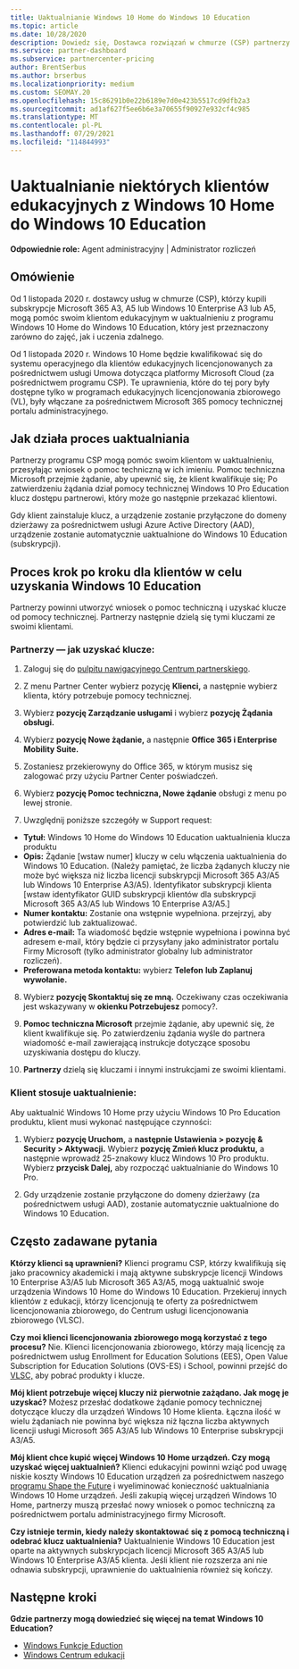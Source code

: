 ```yaml
---
title: Uaktualnianie Windows 10 Home do Windows 10 Education
ms.topic: article
ms.date: 10/28/2020
description: Dowiedz się, Dostawca rozwiązań w chmurze (CSP) partnerzy mogą uaktualnić niektórych swoich klientów edukacyjnych z Windows 10 Home do Windows 10 Education
ms.service: partner-dashboard
ms.subservice: partnercenter-pricing
author: BrentSerbus
ms.author: brserbus
ms.localizationpriority: medium
ms.custom: SEOMAY.20
ms.openlocfilehash: 15c86291b0e22b6189e7d0e423b5517cd9dfb2a3
ms.sourcegitcommit: ad1af627f5ee6b6e3a70655f90927e932cf4c985
ms.translationtype: MT
ms.contentlocale: pl-PL
ms.lasthandoff: 07/29/2021
ms.locfileid: "114844993"
---
```

# <a name="upgrade-some-education-customers-from-windows-10-home-to-windows-10-education"></a>Uaktualnianie niektórych klientów edukacyjnych z Windows 10 Home do Windows 10 Education

**Odpowiednie role:** Agent administracyjny | Administrator rozliczeń

## <a name="overview"></a>Omówienie

Od 1 listopada 2020 r. dostawcy usług w chmurze (CSP), którzy kupili subskrypcje Microsoft 365 A3, A5 lub Windows 10 Enterprise A3 lub A5, mogą pomóc swoim klientom edukacyjnym w uaktualnieniu z programu Windows 10 Home do Windows 10 Education, który jest przeznaczony zarówno do zajęć, jak i uczenia zdalnego.

Od 1 listopada 2020 r. Windows 10 Home będzie kwalifikować się do systemu operacyjnego dla klientów edukacyjnych licencjonowanych za pośrednictwem usługi Umowa dotycząca platformy Microsoft Cloud (za pośrednictwem programu CSP). Te uprawnienia, które do tej pory były dostępne tylko w programach edukacyjnych licencjonowania zbiorowego (VL), były włączane za pośrednictwem Microsoft 365 pomocy technicznej portalu administracyjnego. 

## <a name="how-the-upgrade-process-works"></a>Jak działa proces uaktualniania

Partnerzy programu CSP mogą pomóc swoim klientom w uaktualnieniu, przesyłając wniosek o pomoc techniczną w ich imieniu. Pomoc techniczna Microsoft przejmie żądanie, aby upewnić się, że klient kwalifikuje się; Po zatwierdzeniu żądania dział pomocy technicznej Windows 10 Pro Education klucz dostępu partnerowi, który może go następnie przekazać klientowi.

Gdy klient zainstaluje klucz, a urządzenie zostanie przyłączone do domeny dzierżawy za pośrednictwem usługi Azure Active Directory (AAD), urządzenie zostanie automatycznie uaktualnione do Windows 10 Education (subskrypcji).   

## <a name="step-by-step-process-for-customers-to-get-windows-10-education"></a>Proces krok po kroku dla klientów w celu uzyskania Windows 10 Education

Partnerzy powinni utworzyć wniosek o pomoc techniczną i uzyskać klucze od pomocy technicznej. Partnerzy następnie dzielą się tymi kluczami ze swoimi klientami.

### <a name="partners--how-to-get-the-keys"></a>Partnerzy — jak uzyskać klucze:

1. Zaloguj się do [pulpitu nawigacyjnego Centrum partnerskiego](https://partner.microsoft.com/dashboard).

2. Z menu Partner Center wybierz pozycję **Klienci,** a następnie wybierz klienta, który potrzebuje pomocy technicznej.

3. Wybierz **pozycję Zarządzanie usługami** i wybierz **pozycję Żądania obsługi.**

4. Wybierz **pozycję Nowe żądanie,** a następnie **Office 365 i Enterprise Mobility Suite.**

5. Zostaniesz przekierowyny do Office 365, w którym musisz się zalogować przy użyciu Partner Center poświadczeń.

6. Wybierz **pozycję Pomoc techniczna, Nowe żądanie** obsługi z menu po lewej stronie.

7. Uwzględnij poniższe szczegóły w Support request:

- **Tytuł:** Windows 10 Home do Windows 10 Education uaktualnienia klucza produktu
- **Opis:** Żądanie [wstaw numer] kluczy w celu włączenia uaktualnienia do Windows 10 Education. (Należy pamiętać, że liczba żądanych kluczy nie może być większa niż liczba licencji subskrypcji Microsoft 365 A3/A5 lub Windows 10 Enterprise A3/A5). Identyfikator subskrypcji klienta [wstaw identyfikator GUID subskrypcji klientów dla subskrypcji Microsoft 365 A3/A5 lub Windows 10 Enterprise A3/A5.]
- **Numer kontaktu:** Zostanie ona wstępnie wypełniona. przejrzyj, aby potwierdzić lub zaktualizować.
- **Adres e-mail:** Ta wiadomość będzie wstępnie wypełniona i powinna być adresem e-mail, który będzie ci przysyłany jako administrator portalu Firmy Microsoft (tylko administrator globalny lub administrator rozliczeń).
- **Preferowana metoda kontaktu:** wybierz **Telefon** **lub Zaplanuj wywołanie.**

8. Wybierz **pozycję Skontaktuj się ze mną.** Oczekiwany czas oczekiwania jest wskazywany w **okienku Potrzebujesz** pomocy?.

9. **Pomoc techniczna Microsoft** przejmie żądanie, aby upewnić się, że klient kwalifikuje się. Po zatwierdzeniu żądania wyśle do partnera wiadomość e-mail zawierającą instrukcje dotyczące sposobu uzyskiwania dostępu do kluczy.

10. **Partnerzy** dzielą się kluczami i innymi instrukcjami ze swoimi klientami.

### <a name="customer-applies-the-upgrade"></a>Klient stosuje uaktualnienie:

Aby uaktualnić Windows 10 Home przy użyciu Windows 10 Pro Education produktu, klient musi wykonać następujące czynności:  

1. Wybierz **pozycję Uruchom,** a **następnie Ustawienia > pozycję & Security > Aktywacji.** Wybierz **pozycję Zmień klucz produktu,** a następnie wprowadź 25-znakowy klucz Windows 10 Pro produktu. Wybierz **przycisk Dalej,** aby rozpocząć uaktualnianie do Windows 10 Pro.

2. Gdy urządzenie zostanie przyłączone do domeny dzierżawy (za pośrednictwem usługi AAD), zostanie automatycznie uaktualnione do Windows 10 Education.  

## <a name="frequently-asked-questions"></a>Często zadawane pytania

**Którzy klienci są uprawnieni?**
Klienci programu CSP, którzy kwalifikują się jako pracownicy akademicki i mają aktywne subskrypcje licencji Windows 10 Enterprise A3/A5 lub Microsoft 365 A3/A5, mogą uaktualnić swoje urządzenia Windows 10 Home do Windows 10 Education. Przekieruj innych klientów z edukacji, którzy licencjonują te oferty za pośrednictwem licencjonowania zbiorowego, do Centrum usługi licencjonowania zbiorowego (VLSC).

**Czy moi klienci licencjonowania zbiorowego mogą korzystać z tego procesu?**
Nie. Klienci licencjonowania zbiorowego, którzy mają licencję za pośrednictwem usług Enrollment for Education Solutions (EES), Open Value Subscription for Education Solutions (OVS-ES) i School, powinni przejść do [VLSC,](https://www.microsoft.com/Licensing/servicecenter/default.aspx) aby pobrać produkty i klucze. 

**Mój klient potrzebuje więcej kluczy niż pierwotnie zażądano. Jak mogę je uzyskać?**
Możesz przesłać dodatkowe żądanie pomocy technicznej dotyczące kluczy dla urządzeń Windows 10 Home klienta. Łączna ilość w wielu żądaniach nie powinna być większa niż łączna liczba aktywnych licencji usługi Microsoft 365 A3/A5 lub Windows 10 Enterprise subskrypcji A3/A5.

**Mój klient chce kupić więcej Windows 10 Home urządzeń. Czy mogą uzyskać więcej uaktualnień?**
Klienci edukacyjni powinni wziąć pod uwagę niskie koszty Windows 10 Education urządzeń za pośrednictwem naszego [programu Shape the Future](https://www.microsoft.com/education/products/windows/shapethefuture.aspx) i wyeliminować konieczność uaktualniania Windows 10 Home urządzeń. Jeśli zakupią więcej urządzeń Windows 10 Home, partnerzy muszą przesłać nowy wniosek o pomoc techniczną za pośrednictwem portalu administracyjnego firmy Microsoft.

**Czy istnieje termin, kiedy należy skontaktować się z pomocą techniczną i odebrać klucz uaktualnienia?**
Uaktualnienie Windows 10 Education jest oparte na aktywnych subskrypcjach licencji Microsoft 365 A3/A5 lub Windows 10 Enterprise A3/A5 klienta. Jeśli klient nie rozszerza ani nie odnawia subskrypcji, uprawnienie do uaktualnienia również się kończy.

## <a name="next-steps"></a>Następne kroki

**Gdzie partnerzy mogą dowiedzieć się więcej na temat Windows 10 Education?**

- [Windows Funkcje Eduction](https://www.microsoft.com/education/products/windows/features)
- [Windows Centrum edukacji](/education/windows/)